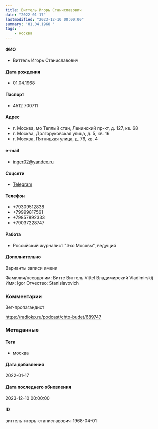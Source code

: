 ```yaml
---
title: Виттель Игорь Станиславович
date: "2022-01-17"
lastmodified: "2023-12-10 00:00:00"
summary: '01.04.1968 '
tags: 
    - москва
---
```

<!--# pp1-->
<!--## Фигурант-->
<!--### Личные данные-->
#### ФИО
- Виттель Игорь Станиславович
#### Дата рождения
- 01.04.1968
#### Паспорт
- 4512 700711
#### Адрес
- г. Москва, мо Теплый стан, Ленинский пр-кт, д. 127, кв. 68
- г. Москва, Долгоруковская улица, д. 5, кв. 16
- г. Москва, Пятницкая улица, д. 76, кв. 4
#### e-mail
- inger02@yandex.ru
#### Соцсети
- [Telegram](https://t.me/vitteli)
#### Телефон
- +79309512838
- +79999817561
- +79857892333
- +79037228747
#### Работа
- Российский журналист "Эхо Москвы", ведущий
#### Дополнительно
Варианты записи имени
 
Фамилия/псевдоним:
Витте
Виттель
Vittel
Владимирский
Vladimirskij
Имя:
Igor
Отчество:
Stanislavovich
### Комментарии
Зет-пропагандист
 
 https://radiokp.ru/podcast/chto-budet/689747
### Метаданные
#### Теги
- москва
#### Дата добавления
2022-01-17
#### Дата последнего обновления
2023-12-10 00:00:00
#### ID
виттель-игорь-станиславович-1968-04-01
<!--## END;-->
